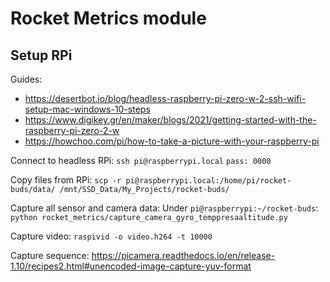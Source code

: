 # Rocket Metrics module

## Setup RPi

Guides:
- https://desertbot.io/blog/headless-raspberry-pi-zero-w-2-ssh-wifi-setup-mac-windows-10-steps
- https://www.digikey.gr/en/maker/blogs/2021/getting-started-with-the-raspberry-pi-zero-2-w
- https://howchoo.com/pi/how-to-take-a-picture-with-your-raspberry-pi

Connect to headless RPi:
`ssh pi@raspberrypi.local`
`pass: 0000`

Copy files from RPi:
`scp -r pi@raspberrypi.local:/home/pi/rocket-buds/data/ /mnt/SSD_Data/My_Projects/rocket-buds/`

Capture all sensor and camera data:
Under `pi@raspberrypi:~/rocket-buds`:
`python rocket_metrics/capture_camera_gyro_temppresaaltitude.py `

Capture video:
`raspivid -o video.h264 -t 10000`

Capture sequence:
https://picamera.readthedocs.io/en/release-1.10/recipes2.html#unencoded-image-capture-yuv-format
